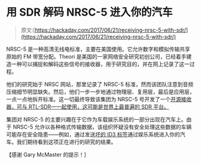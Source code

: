 # 用 SDR 解码 NRSC-5 进入你的汽车

> 原文:[https://hackaday.com/2017/06/21/receiving-nrsc-5-with-sdr/](https://hackaday.com/2017/06/21/receiving-nrsc-5-with-sdr/)

NRSC-5 是一种高清无线电标准，主要在美国使用。它允许数字和模拟传输共享原始的 FM 带宽分配。Theori 是美国的一家网络安全研究初创公司，已经着手建造一种可以捕捉和解码这些信号的接收器，用于研究目的，并在网上记录了这一过程。

他们的研究始于 NRSC 网站，那里记录了 NRSC-5 标准，然而该团队注意到音频压缩细节明显缺失。然后，他们一步一步地通过物理层、复用层，最后是应用层，一点一点地拆开标准。这一切最终导致该集团为 NRSC-5 号开发了一个[开源接收器，可与 RTL-SDR—](https://github.com/theori-io/nrsc5)[一起使用，这可能是世界上最普遍的 SDR 平台。](https://hackaday.com/2012/06/27/getting-started-with-software-defined-radio/)

集团对 NRSC-5 的主要兴趣在于它作为车载娱乐系统的一部分出现在汽车上。由于 NRSC-5 允许以各种格式传输数据，该组织怀疑没有安全处理这些数据的车辆可能存在安全隐患——例如，通过发送[坏的 ID3 标签](https://cve.mitre.org/cgi-bin/cvekey.cgi?keyword=id3)通过娱乐系统进入你的汽车。我们期待看到这项正在进行的研究的结果。

【感谢 Gary McMaster 的提示！]